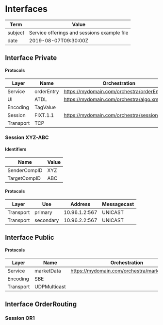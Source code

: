 # Interfaces

| Term    | Value                                       |
|---------|---------------------------------------------|
| subject | Service offerings and sessions example file |
| date    | 2019-08-07T09:30:00Z                        |

## Interface Private



#### Protocols

| Layer     | Name       | Orchestration                                 | Reliability | Messagecast |
|-----------|------------|-----------------------------------------------|-------------|-------------|
| Service   | orderEntry | https://mydomain.com/orchestra/orderEntry.xml |             |             |
| UI        | ATDL       | https://mydomain.com/orchestra/algo.xml       |             |             |
| Encoding  | TagValue   |                                               |             |             |
| Session   | FIXT.1.1   | https://mydomain.com/orchestra/session.xml    | RECOVERABLE |             |
| Transport | TCP        |                                               |             | UNICAST     |

### Session XYZ-ABC

#### Identifiers

| Name         | Value |
|--------------|-------|
| SenderCompID | XYZ   |
| TargetCompID | ABC   |

#### Protocols

| Layer     | Use       | Address       | Messagecast |
|-----------|-----------|---------------|-------------|
| Transport | primary   | 10.96.1.2:567 | UNICAST     |
| Transport | secondary | 10.96.2.2:567 | UNICAST     |

## Interface Public



#### Protocols

| Layer     | Name         | Orchestration                                 | Address   | Messagecast | Reliability |
|-----------|--------------|-----------------------------------------------|-----------|-------------|-------------|
| Service   | marketData   | https://mydomain.com/orchestra/marketData.xml |           |             |             |
| Encoding  | SBE          |                                               |           |             |             |
| Transport | UDPMulticast |                                               | 224.0.0.1 | MULTICAST   | BEST_EFFORT |

## Interface OrderRouting



### Session OR1

